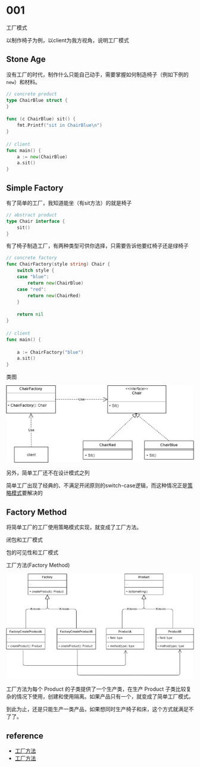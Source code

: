 # 001

工厂模式

以制作椅子为例，以client为我方视角，说明工厂模式

## Stone Age

没有工厂的时代，制作什么只能自己动手，需要掌握如何制造椅子（例如下例的`new`）和材料。

```go
// concrete product
type ChairBlue struct {
}

func (c ChairBlue) sit() {
	fmt.Printf("sit in ChairBlue\n")
}

// client
func main() {
	a := new(ChairBlue)
	a.sit()
}
```

## Simple Factory

有了简单的工厂，我知道能坐（有sit方法）的就是椅子

```go
// abstract product
type Chair interface {
	sit()
}
```

有了椅子制造工厂，有两种类型可供你选择，只需要告诉他要红椅子还是绿椅子

```go
// concrete factory
func ChairFactory(style string) Chair {
	switch style {
	case "blue":
		return new(ChairBlue)
	case "red":
		return new(ChairRed)
	}

	return nil
}

// client
func main() {

	a := ChairFactory("blue")
	a.sit()
}
```

类图

![simpleFactory](simpleFactory.drawio.png)

另外，简单工厂还不在设计模式之列

简单工厂出现了经典的、不满足开闭原则的switch-case逻辑，而这种情况正是[策略模式](../021)要解决的

## Factory Method

将简单工厂的工厂使用策略模式实现，就变成了工厂方法。



闭包和工厂模式

包的可见性和工厂模式

工厂方法(Factory Method)





![factoryMethod](factoryMethod.drawio.png)

工厂方法为每个 Product 的子类提供了一个生产类，在生产 Product 子类比较复杂的情况下使用，创建和使用隔离。如果产品只有一个，就变成了简单工厂模式。

到此为止，还是只能生产一类产品，如果想同时生产椅子和床，这个方式就满足不了了。



## reference

- [工厂方法](http://c.biancheng.net/view/1348.html)
- [工厂方法](https://refactoringguru.cn/design-patterns/factory-method)

